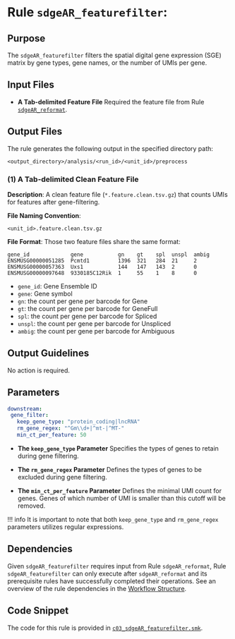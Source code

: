 # Rule `sdgeAR_featurefilter`:

## Purpose
The `sdgeAR_featurefilter` filters the spatial digital gene expression (SGE) matrix by gene types, gene names, or the number of UMIs per gene.

## Input Files

* **A Tab-delimited Feature File**
Required the feature file from Rule [`sdgeAR_reformat`](./sdgeAR_reformat.md).

## Output Files
The rule generates the following output in the specified directory path:
```
<output_directory>/analysis/<run_id>/<unit_id>/preprocess
```

### (1) A Tab-delimited Clean Feature File

**Description**: A clean feature file (`*.feature.clean.tsv.gz`) that counts UMIs for features after gene-filtering.

**File Naming Convention**:
```
<unit_id>.feature.clean.tsv.gz
```

**File Format**:
Those two feature files share the same format:

```
gene_id             gene           gn    gt    spl  unspl  ambig
ENSMUSG00000051285  Pcmtd1         1396  321   284  21     2
ENSMUSG00000057363  Uxs1           144   147   143  2      0
ENSMUSG00000097648  9330185C12Rik  1     55    1    8      0
```

 * `gene_id`: Gene Ensemble ID
 * `gene`: Gene symbol
 * `gn`: the count per gene per barcode for Gene
 * `gt`: the count per gene per barcode for GeneFull
 * `spl`: the count per gene per barcode for Spliced
 * `unspl`: the count per gene per barcode for Unspliced
 * `ambig`: the count per gene per barcode for Ambiguous

## Output Guidelines
No action is required.

## Parameters
```yaml
downstream:               
 gene_filter:                                 
   keep_gene_type: "protein_coding|lncRNA"    
   rm_gene_regex: "^Gm\\d+|^mt-|^MT-"         
   min_ct_per_feature: 50                     
```

* **The `keep_gene_type` Parameter**
Specifies the types of genes to retain during gene filtering.

* **The `rm_gene_regex` Parameter**
Defines the types of genes to be excluded during gene filtering.

* **The `min_ct_per_feature` Parameter**
Defines the minimal UMI count for genes. Genes of which number of UMI is smaller than this cutoff will be removed.

!!! info
    It is important to note that both `keep_gene_type` and `rm_gene_regex` parameters utilizes regular expressions.

## Dependencies
Given `sdgeAR_featurefilter` requires input from Rule `sdgeAR_reformat`, Rule `sdgeAR_featurefilter` can only execute after `sdgeAR_reformat` and its prerequisite rules have successfully completed their operations. See an overview of the rule dependencies in the [Workflow Structure](../../home/workflow_structure.md).

## Code Snippet
The code for this rule is provided in [`c03_sdgeAR_featurefilter.smk`](https://github.com/seqscope/NovaScope/blob/main/rules/c03_sdgeAR_featurefilter.smk).
